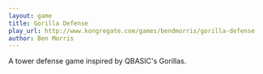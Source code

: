 ```yaml
---
layout: game
title: Gorilla Defense
play_url: http://www.kongregate.com/games/bendmorris/gorilla-defense
author: Ben Morris
---
```

A tower defense game inspired by QBASIC's Gorillas.